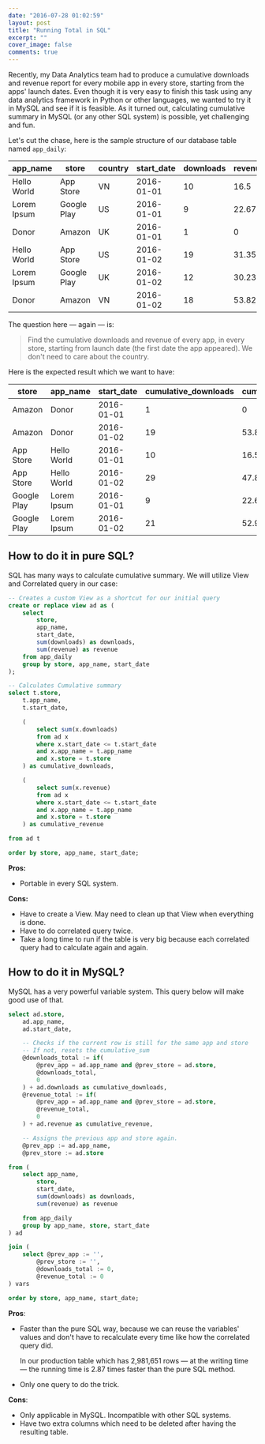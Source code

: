 ```yaml
---
date: "2016-07-28 01:02:59"
layout: post
title: "Running Total in SQL"
excerpt: ""
cover_image: false
comments: true
---
```


Recently, my Data Analytics team had to produce a cumulative downloads and revenue report for every mobile app in
every store, starting from the apps' launch dates. Even though it is very easy to finish this task using any data
analytics framework in Python or other languages, we wanted to try it in MySQL and see if it is feasible. As it
turned out, calculating cumulative summary in MySQL (or any other SQL system) is possible, yet challenging and fun.

Let's cut the chase, here is the sample structure of our database table named `app_daily`:

| app_name    | store       | country | start_date | downloads | revenue |
|-------------|-------------|---------|------------|-----------|---------|
| Hello World | App Store   | VN      | 2016-01-01 | 10        | 16.5    |
| Lorem Ipsum | Google Play | US      | 2016-01-01 | 9         | 22.67   |
| Donor       | Amazon      | UK      | 2016-01-01 | 1         | 0       |
| Hello World | App Store   | US      | 2016-01-02 | 19        | 31.35   |
| Lorem Ipsum | Google Play | UK      | 2016-01-02 | 12        | 30.23   |
| Donor       | Amazon      | VN      | 2016-01-02 | 18        | 53.82   |

The question here — again — is:

> Find the cumulative downloads and revenue of every app, in every store, starting from launch date (the first date
the app appeared). We don't need to care about the country.

Here is the expected result which we want to have:

| store       | app_name    | start_date | cumulative_downloads | cumulative_revenue |
|-------------|-------------|------------|----------------------|--------------------|
| Amazon      | Donor       | 2016-01-01 | 1                    | 0                  |
| Amazon      | Donor       | 2016-01-02 | 19                   | 53.82              |
| App Store   | Hello World | 2016-01-01 | 10                   | 16.5               |
| App Store   | Hello World | 2016-01-02 | 29                   | 47.85              |
| Google Play | Lorem Ipsum | 2016-01-01 | 9                    | 22.67              |
| Google Play | Lorem Ipsum | 2016-01-02 | 21                   | 52.90              |


## How to do it in pure SQL?

SQL has many ways to calculate cumulative summary. We will utilize View and Correlated query in our case:

```sql
-- Creates a custom View as a shortcut for our initial query
create or replace view ad as (
    select
        store,
        app_name,
        start_date,
        sum(downloads) as downloads,
        sum(revenue) as revenue
    from app_daily
    group by store, app_name, start_date
);

-- Calculates Cumulative summary
select t.store,
    t.app_name,
    t.start_date,

    (
        select sum(x.downloads)
        from ad x
        where x.start_date <= t.start_date
        and x.app_name = t.app_name
        and x.store = t.store
    ) as cumulative_downloads,

    (
        select sum(x.revenue)
        from ad x
        where x.start_date <= t.start_date
        and x.app_name = t.app_name
        and x.store = t.store
    ) as cumulative_revenue

from ad t

order by store, app_name, start_date;
```

**Pros:**

- Portable in every SQL system.

**Cons:**

- Have to create a View. May need to clean up that View when everything is done.
- Have to do correlated query twice.
- Take a long time to run if the table is very big because each correlated query had to calculate again and again.


## How to do it in MySQL?

MySQL has a very powerful variable system. This query below will make good use of that.

```sql
select ad.store,
    ad.app_name,
    ad.start_date,

    -- Checks if the current row is still for the same app and store
    -- If not, resets the cumulative_sum
    @downloads_total := if(
        @prev_app = ad.app_name and @prev_store = ad.store,
        @downloads_total,
        0
    ) + ad.downloads as cumulative_downloads,
    @revenue_total := if(
        @prev_app = ad.app_name and @prev_store = ad.store,
        @revenue_total,
        0
    ) + ad.revenue as cumulative_revenue,

    -- Assigns the previous app and store again.
    @prev_app := ad.app_name,
    @prev_store := ad.store

from (
    select app_name,
        store,
        start_date,
        sum(downloads) as downloads,
        sum(revenue) as revenue

    from app_daily
    group by app_name, store, start_date
) ad

join (
    select @prev_app := '',
        @prev_store := '',
        @downloads_total := 0,
        @revenue_total := 0
) vars

order by store, app_name, start_date;
```

**Pros**:

- Faster than the pure SQL way, because we can reuse the variables' values and don't have to recalculate
every time like how the correlated query did.

    In our production table which has 2,981,651 rows — at the writing time — the running time is 2.87 times
    faster than the pure SQL method.

- Only one query to do the trick.

**Cons**:

- Only applicable in MySQL. Incompatible with other SQL systems.
- Have two extra columns which need to be deleted after having the resulting table.
